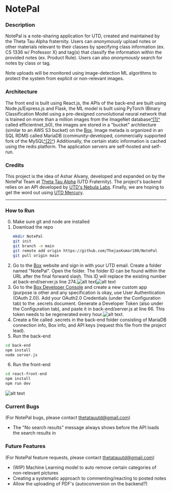 # NotePal
### Description
NotePal is a note-sharing application for UTD, created and maintained by the Theta Tau Alpha fraternity. Users can *anonymously* upload notes or other materials relevant to their classes by specifying class information (ex. CS 1336 w/ Professor X) and tag(s) that classify the information within the provided notes (ex. Product Rule). Users can also *anonymously* search for notes by class or tag.

Note uploads will be monitored using image-detection ML algorithms to protect the system from explicit or non-relevant images.

### Architecture
The front end is built using React.js, the APIs of the back-end are built using Node.js/Express.js and Flask, the ML model is built using PyTorch (Binary Classification Model using a pre-designed convolutional neural network that is trained on more than a million images from the ImageNet database[^\[1\]^](https://www.mathworks.com/help/deeplearning/ref/efficientnetb0.html) called efficientnet_b0), the images are stored in a "bucket" architecture (similar to an AWS S3 bucket) on the [Box](https://Box.com). Image metada is organized in an SQL RDMS called MariaDB (community-developed, commercially supported fork of the MySQL[^\[2\]^](https://www2.computerworld.com.au/article/457551/dead_database_walking_mysql_creator_why_future_belongs_mariadb/)) Additionally, the certain static information is cached using the redis platform. The application servers are self-hosted and self-run.

### Credits
This project is the idea of Ashar Alvany, developed and expanded on by the NotePal Team at [Theta Tau Alpha](https://www.ttautd.com) (UTD Fraternity). The project's backend relies on an API developed by [UTD's Nebula Labs](https://www.utdnebula.com/). Finally, we are hoping to get the word out using [UTD Mercury](https://utdmercury.com/).

---
### How to Run
0. Make sure git and node are installed
1. Download the repo
    ```bash
    mkdir NotePal
    git init
    git branch -m main
    git remote add origin https://github.com/ThejasKumar100/NotePal
    git pull origin main
    ```
2. Go to the [Box](https://www.box.com) website and sign in with your UTD email. Create a folder named "NotePal". Open the folder. The folder ID can be found within the URL after the final forward slash. This ID will replace the existing number at back-end/server.js line 274.![alt text](read-me-images/image.png)![alt text](read-me-images/image-1.png)
3. Go to the [Box Developer Console](https://utdallas.app.box.com/developers/console) and create a new custom app (purpose is other and any specification is okay, use User Authentication (OAuth 2.0)). Add your OAuth2.0 Credentials (under the Configuration tab) to the .secrets document. Generate a Developer Token (also under the Configuration tab), and paste it in back-end/server.js at line 66. This token needs to be regenerated every hour.![alt text](read-me-images/image-2.png).
4. Create a file called .secrets in the back-end folder consisting of MariaDB connection info, Box info, and API keys (request this file from the project lead).
5. Run the back-end 
```bash
cd back-end
npm install
node server.js
```
6. Run the front-end
```bash
cd react-front-end
npm install
npm run dev
```
![alt text](read-me-images/image-3.png)

### Current Bugs
(For NotePal bugs, please contact thetatauutd@gmail.com)
- The "No search results" message always shows before the API loads the search results in

### Future Features
(For NotePal feature requests, please contact thetatauutd@gmail.com)
- (WIP) Machine Learning model to auto remove certain categories of non-relevant pictures
- Creating a systematic approach to commenting/reacting to posted notes
- Allow the uploading of PDF's (autoconversion on the backend?)